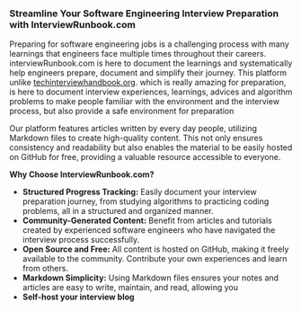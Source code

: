 ### **Streamline Your Software Engineering Interview Preparation with InterviewRunbook.com**

Preparing for software engineering jobs is a challenging process with many learnings that engineers face multiple times
throughout their careers. interviewRunbook.com is here to document the learnings and systematically help engineers
prepare, document and simplify their journey. This platform
unlike [techinterviewhandbook.org](https://https://www.techinterviewhandbook.org/).
which is really amazing for preparation, is here to document interview experiences, learnings, advices and algorithm
problems to make people familiar with the environment and the interview process, but also provide a safe environment
for preparation

Our platform features articles written by every day people, utilizing Markdown files to create high-quality
content. This not only ensures consistency and readability but also enables the material to be easily hosted on GitHub
for free, providing a valuable resource accessible to everyone.

**Why Choose InterviewRunbook.com?**

- **Structured Progress Tracking:** Easily document your interview preparation journey, from studying algorithms to
  practicing coding problems, all in a structured and organized manner.
- **Community-Generated Content:** Benefit from articles and tutorials created by experienced software engineers who
  have navigated the interview process successfully.
- **Open Source and Free:** All content is hosted on GitHub, making it freely available to the community. Contribute
  your own experiences and learn from others.
- **Markdown Simplicity:** Using Markdown files ensures your notes and articles are easy to write, maintain, and read,
  allowing you
- **Self-host your interview blog**